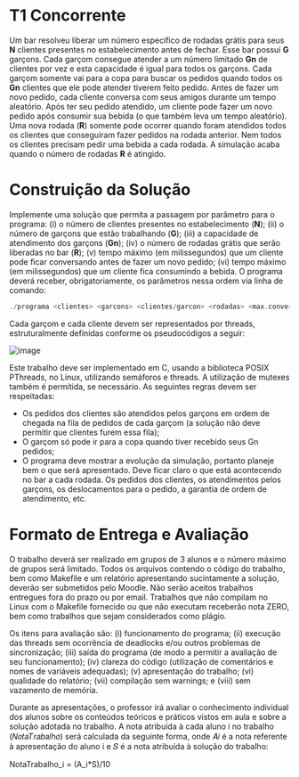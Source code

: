# T1 Concorrente
Um bar resolveu liberar um número específico de rodadas grátis para seus **N** clientes presentes no estabelecimento antes de fechar. Esse bar possui **G** garçons. Cada garçom consegue atender a um número limitado **Gn** de clientes por vez e esta capacidade é igual para todos os garçons. Cada garçom somente vai para a copa para buscar os pedidos quando todos os **Gn** clientes que ele pode atender tiverem feito pedido. Antes de fazer um novo pedido, cada cliente conversa com seus amigos durante um tempo aleatório. Após ter seu pedido atendido, um cliente pode fazer um novo pedido após consumir sua bebida (o que também leva um tempo aleatório). Uma nova rodada (**R**) somente pode ocorrer quando foram atendidos todos os clientes que conseguiram fazer pedidos na rodada anterior. Nem todos os clientes precisam pedir uma bebida a cada rodada. A simulação acaba quando o número de rodadas **R** é atingido.

# Construição da Solução
Implemente uma solução que permita a passagem por parâmetro para o programa: (i) o número de clientes presentes no estabelecimento (**N**); (ii) o número de garçons que estão trabalhando (**G**); (iii) a capacidade de atendimento dos garçons (**Gn**); (iv) o número de rodadas grátis que serão liberadas no bar (**R**); (v) tempo máximo (em milissegundos) que um cliente pode ficar conversando antes de fazer um novo pedido; (vi) tempo máximo (em milissegundos) que um cliente fica consumindo a bebida. O programa deverá receber, obrigatoriamente, os parâmetros nessa ordem via linha de comando:
```c
./programa <clientes> <garcons> <clientes/garcon> <rodadas> <max.conversa> <max.consumo>
```
Cada garçom e cada cliente devem ser representados por threads, estruturalmente definidas conforme os pseudocódigos a seguir:

![image](https://github.com/Provavelmente-o-Caio/t1_concorrente/assets/61165700/375200cd-3b1c-4dbc-852b-8779cadbae10)

Este trabalho deve ser implementado em C, usando a biblioteca POSIX PThreads, no Linux, utilizando semáforos e threads. A utilização de mutexes também é permitida, se necessário.
As seguintes regras devem ser respeitadas:
- Os pedidos dos clientes são atendidos pelos garçons em ordem de chegada na fila de pedidos de cada garçom (a solução não deve permitir que clientes furem essa fila);
- O garçom só pode ir para a copa quando tiver recebido seus Gn pedidos;
- O programa deve mostrar a evolução da simulação, portanto planeje bem o que será apresentado. Deve ficar claro o que está acontecendo no bar a cada rodada. Os pedidos dos clientes, os atendimentos pelos garçons, os deslocamentos para o pedido, a garantia de ordem de atendimento, etc.

# Formato de Entrega e Avaliação
O trabalho deverá ser realizado em grupos de 3 alunos e o número máximo de grupos será limitado. Todos os arquivos contendo o código do trabalho, bem como Makefile e um relatório apresentando sucintamente a solução, deverão ser submetidos pelo Moodle. Não serão aceitos trabalhos entregues fora do prazo ou por email. Trabalhos que não compilam no Linux com o Makefile fornecido ou que não executam receberão nota ZERO, bem como trabalhos que sejam considerados como plágio.

Os itens para avaliação são: (i) funcionamento do programa; (ii) execução das threads sem ocorrência de deadlocks e/ou outros problemas de sincronização; (iii) saída do programa (de modo a permitir a avaliação de seu funcionamento); (iv) clareza do código (utilização de comentários e nomes de variáveis adequadas); (v) apresentação do trabalho; (vi) qualidade do relatório; (vii) compilação sem warnings; e (viii) sem vazamento de memória.

Durante as apresentações, o professor irá avaliar o conhecimento individual dos alunos sobre os conteúdos teóricos e práticos vistos em aula e sobre a solução adotada no trabalho. A nota atribuída à cada aluno i no trabalho (𝑁𝑜𝑡𝑎𝑇𝑟𝑎𝑏𝑎𝑙ℎ𝑜) será calculada da seguinte forma, onde 𝐴𝑖 é a nota referente à apresentação do aluno i e 𝑆 é a nota atribuída à solução do trabalho:

NotaTrabalho_i = (A_i*S)/10
